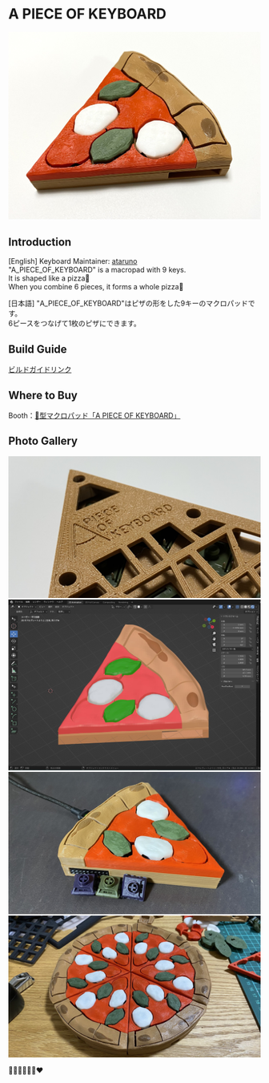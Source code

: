 # A PIECE OF KEYBOARD

![Example Image](https://github.com/ataruno/A_PIECE_OF_KEYBOARD/blob/main/image/A_PIECE_OF_KEYBOARD_1.JPEG)

## Introduction
[English]
Keyboard Maintainer: [ataruno](https://github.com/ataruno)  
"A_PIECE_OF_KEYBOARD" is a macropad with 9 keys.  
It is shaped like a pizza🍕  
When you combine 6 pieces, it forms a whole pizza🍕  

[日本語]
"A_PIECE_OF_KEYBOARD"はピザの形をした9キーのマクロパッドです。  
6ピースをつなげて1枚のピザにできます。  

## Build Guide
[ビルドガイドリンク](https://github.com/ataruno/A_PIECE_OF_KEYBOARD/blob/main/build_guide/build_guide.md)

## Where to Buy
Booth：[🍕型マクロパッド「A PIECE OF KEYBOARD」](https://ataruno.booth.pm/items/6039646)

## Photo Gallery
![Example Image](https://github.com/ataruno/A_PIECE_OF_KEYBOARD/blob/main/image/A_PIECE_OF_KEYBOARD_2.JPEG)
![ ](https://github.com/ataruno/A_PIECE_OF_KEYBOARD/blob/main/image/A_PIECE_OF_KEYBOARD_3.jpg)
![ ](https://github.com/ataruno/A_PIECE_OF_KEYBOARD/blob/main/image/A_PIECE_OF_KEYBOARD_4.jpg)
![ ](https://github.com/ataruno/A_PIECE_OF_KEYBOARD/blob/main/image/A_PIECE_OF_KEYBOARD_5.jpg)

🍕🍕🍕🍕🍕🍕❤
